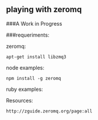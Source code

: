 playing with zeromq
------------------

###A Work in Progress


###requeriments: 

zeromq: 

    apt-get install libzmq3

node examples:

    npm install -g zeromq

ruby examples:


Resources:

    http://zguide.zeromq.org/page:all

